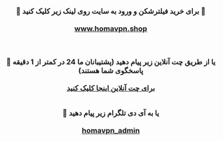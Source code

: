 <div id="vip"> <center> <h3 > <b> 
🔴 برای خرید فیلترشکن و ورود به سایت روی لینک زیر کلیک کنید 🚀
  <br>  <br>
<a  target="_blank" href="https://homavpn.shop/"> www.homavpn.shop </a>
 

  <br>  <br> 
  🔵 یا از طریق چت آنلاین زیر پیام دهید (پشتیبانان ما 24 در کمتر از 1 دقیقه پاسخگوی شما هستند)
  <br>  <br> 
<a href="https://go.crisp.chat/chat/embed/?website_id=0bffbd93-7f91-42d4-b3f7-1a2c0c7621b6"   target="_blank"> برای چت آنلاین اینجا کلیک کنید </a>
 <br>  <br> 
  
  🔵 یا به آی دی تلگرام زیر پیام دهید
  <br> <br> 
<a href="https://t.me/homavpn_admin"  target="_blank">homavpn_admin</a>

  <br> <br> <br> <br> 





</b>  </h3> </center>
</div>
